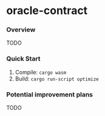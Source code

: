 # oracle-contract

### Overview

TODO

### Quick Start

1. Compile: `cargo wasm`
2. Build: `cargo run-script optimize`

### Potential improvement plans

TODO
